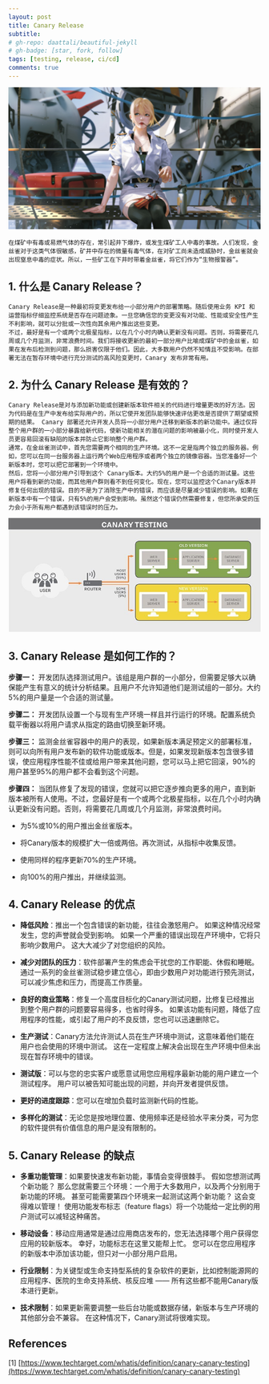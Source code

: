 ```yaml
---
layout: post
title: Canary Release
subtitle: 
# gh-repo: daattali/beautiful-jekyll
# gh-badge: [star, fork, follow]
tags: [testing, release, ci/cd]
comments: true
---
```


![bg](../assets/img/posts/vue-config/1.jpg)

    在煤矿中有毒或易燃气体的存在，常引起井下爆炸，或发生煤矿工人中毒的事故。人们发现，金丝雀对于这类气体很敏感，矿井中存在的微量有毒气体，在对矿工尚未造成威胁时，金丝雀就会出现窒息中毒的症状。所以，一些矿工在下井时带着金丝雀，将它们作为“生物报警器”。

## 1. 什么是 Canary Release？

    Canary Release是一种最初将变更发布给一小部分用户的部署策略。随后使用业务 KPI 和运营指标仔细监控系统是否存在问题迹象。一旦您确信您的变更没有对功能、性能或安全性产生不利影响，就可以分批或一次性向其余用户推出这些变更。
    不过，最好是有一个或两个北极星指标，以在几个小时内确认更新没有问题。否则，将需要花几周或几个月监测，非常浪费时间。我们将接收更新的最初一部分用户比喻成煤矿中的金丝雀，如果在发布后检测到问题，那么损害仅限于他们。因此，大多数用户仍然不知情且不受影响。在部署无法在暂存环境中进行充分测试的高风险变更时，Canary 发布非常有用。

## 2. 为什么 Canary Release 是有效的？

    Canary Release是对与添加新功能或创建新版本软件相关的代码进行增量更改的好方法。因为代码是在生产中发布给实际用户的，所以它使开发团队能够快速评估更改是否提供了期望或预期的结果。 Canary 部署还允许开发人员将一小部分用户迁移到新版本的新功能中。通过仅将整个用户群的一小部分暴露给新代码，使新功能相关的潜在问题的影响被最小化，同时使开发人员更容易回滚有缺陷的版本并防止它影响整个用户群。
    通常，在金丝雀测试中，首先您需要两个相同的生产环境。这不一定是指两个独立的服务器。例如，您可以在同一台服务器上运行两个Web应用程序或者两个独立的镜像容器。当您准备好一个新版本时，您可以把它部署到一个环境中。
    然后，您将一小部分用户引导到这个 Canary版本。大约5%的用户是一个合适的测试量。这些用户将看到新的功能，而其他用户群则看不到任何变化。现在，您可以监控这个Canary版本并修复任何出现的错误。目的不是为了消除生产中的错误，而应该是尽量减少错误的影响。如果在新版本中有一个错误，只有5%的用户会受到影响。虽然这个错误仍然需要修复，但您所承受的压力会小于所有用户都遇到该错误时的压力。

![bg](../assets/img/posts/canary-release/1.jpg)

## 3. Canary Release 是如何工作的？

**步骤一：** 开发团队选择测试用户。该组是用户群的一小部分，但需要足够大以确保能产生有意义的统计分析结果。且用户不允许知道他们是测试组的一部分。大约5%的用户量是一个合适的测试量。

**步骤二：** 开发团队设置一个与现有生产环境一样且并行运行的环境。配置系统负载平衡器以将用户请求从指定的路由切换至新环境。

**步骤三：** 监测金丝雀容器中的用户的表现，如果新版本满足预定义的部署标准，则可以向所有用户发布新的软件功能或版本。但是，如果发现新版本包含很多错误，使应用程序性能不佳或给用户带来其他问题，您可以马上把它回滚，90%的用户甚至95%的用户都不会看到这个问题。

**步骤四：** 当团队修复了发现的错误，您就可以把它逐步推向更多的用户，直到新版本被所有人使用。不过，您最好是有一个或两个北极星指标，以在几个小时内确认更新没有问题。否则，将需要花几周或几个月监测，非常浪费时间。

  * 为5%或10%的用户推出金丝雀版本。
  
  * 将Canary版本的规模扩大一倍或两倍。再次测试，从指标中收集反馈。
  
  * 使用同样的程序更新70%的生产环境。
  
  * 向100%的用户推出，并继续监测。

## 4. Canary Release 的优点

  * **降低风险**：推出一个包含错误的新功能，往往会激怒用户。 如果这种情况经常发生，您的声誉就会受到影响。 如果一个严重的错误出现在产环境中，它将只影响少数用户。 这大大减少了对您组织的风险。
  
  * **减少对团队的压力**：软件部署产生的焦虑会干扰您的工作职能、休假和睡眠。 通过一系列的金丝雀测试稳步建立信心，即由少数用户对功能进行预先测试，可以减少焦虑和压力，而提高工作质量。

  * **良好的商业策略**：修复一个高度目标化的Canary测试问题，比修复已经推出到整个用户群的问题要容易得多，也省时得多。 如果该功能有问题，降低了应用程序的性能，或引起了用户的不良反馈，您也可以迅速删除它。

  * **生产测试**：Canary方法允许测试人员在生产环境中测试，这意味着他们能在用户也会使用的环境中测试。 这在一定程度上解决会出现在生产环境中但未出现在暂存环境中的错误。

  * **测试版**：可以与您的忠实客户或愿意试用您应用程序最新功能的用户建立一个测试程序。 用户可以被告知可能出现的问题，并向开发者提供反馈。

  * **更好的进度跟踪**：您可以在增加负载时监测新代码的性能。

  * **多样化的测试**：无论您是按地理位置、使用频率还是经验水平来分类，可为您的软件提供有价值信息的用户是没有限制的。

## 5. Canary Release 的缺点

  * **多重功能管理**：如果要快速发布新功能，事情会变得很棘手。 假如您想测试两个新功能？ 那么您就需要三个环境：一个用于大多数用户，以及两个分别用于新功能的环境。 甚至可能需要第四个环境来一起测试这两个新功能？ 这会变得难以管理！ 使用功能发布标志（feature flags）将一个功能给一定比例的用户测试可以减轻这种痛苦。

  * **移动设备**：移动应用通常是通过应用商店发布的，您无法选择哪个用户获得您应用的较新版本。 幸好，功能标志在这里又能帮上忙。 您可以在您应用程序的新版本中添加该功能，但只对一小部分用户启用。

  * **行业限制**：为关键型或生命支持型系统的复杂软件的更新，比如控制能源网的应用程序、医院的生命支持系统、核反应堆 —— 所有这些都不能用Canary版本进行更新。

  * **技术限制**：如果更新需要调整一些后台功能或数据存储，新版本与生产环境的其他部分会不兼容。 在这种情况下，Canary测试将很难实现。

## References

  [1] [https://www.techtarget.com/whatis/definition/canary-canary-testing](https://www.techtarget.com/whatis/definition/canary-canary-testing)
